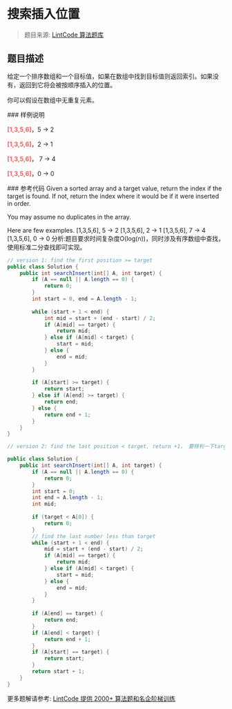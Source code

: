 # 搜索插入位置
 > 题目来源: [LintCode 算法题库](https://www.lintcode.com/problem/search-insert-position/?utm_source=sc-github-wzz)
 ## 题目描述
 <p><span style="line-height: 1.42857143;">给定一个排序数组和一个目标值，如果在数组中找到目标值则返回索引。如果没有，返回到它将会被按顺序插入的位置。</span><br></p><p>你可以假设在数组中无重复元素。</p>
 ### 样例说明
 <p><b><font color="#e76363">[1,3,5,6]</font></b>，5 → 2</p><p><font color="#e76363"><b>[1,3,5,6]</b></font>，2 → 1</p><p><b><font color="#e76363">[1,3,5,6]</font></b>， 7 → 4</p><p><b><font color="#e76363">[1,3,5,6]</font></b>，0 → 0</p>
 ### 参考代码
 Given a sorted array and a target value, return the index if the target is found. If not, return the index where it would be if it were inserted in order.

You may assume no duplicates in the array.

Here are few examples.
[1,3,5,6], 5 → 2
[1,3,5,6], 2 → 1
[1,3,5,6], 7 → 4
[1,3,5,6], 0 → 0
分析:题目要求时间复杂度O(log(n))，同时涉及有序数组中查找，使用标准二分查找即可实现。
```java
// version 1: find the first position >= target
public class Solution {
    public int searchInsert(int[] A, int target) {
        if (A == null || A.length == 0) {
            return 0;
        }
        int start = 0, end = A.length - 1;
        
        while (start + 1 < end) {
            int mid = start + (end - start) / 2;
            if (A[mid] == target) {
                return mid;
            } else if (A[mid] < target) {
                start = mid;
            } else {
                end = mid;
            }
        }
        
        if (A[start] >= target) {
            return start;
        } else if (A[end] >= target) {
            return end;
        } else {
            return end + 1;
        }
    }
}

// version 2: find the last position < target, return +1， 要特判一下target小于所有数组里面的元素

public class Solution {
    public int searchInsert(int[] A, int target) {
        if (A == null || A.length == 0) {
            return 0;
        }
        int start = 0;
        int end = A.length - 1;
        int mid;
        
        if (target < A[0]) {
            return 0;
        }
        // find the last number less than target
        while (start + 1 < end) {
            mid = start + (end - start) / 2;
            if (A[mid] == target) {
                return mid;
            } else if (A[mid] < target) {
                start = mid;
            } else {
                end = mid;
            }
        }
        
        if (A[end] == target) {
            return end;
        }
        if (A[end] < target) {
            return end + 1;
        }
        if (A[start] == target) {
            return start;
        }
        return start + 1;
    }
}
```
 更多题解请参考: [LintCode 提供 2000+ 算法题和名企阶梯训练](https://www.lintcode.com/problem/?utm_source=sc-github-wzz)